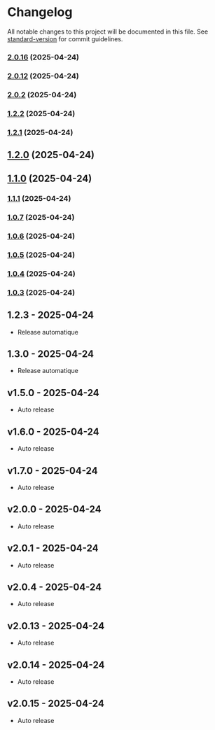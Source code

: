 # Changelog

All notable changes to this project will be documented in this file. See [standard-version](https://github.com/conventional-changelog/standard-version) for commit guidelines.

### [2.0.16](https://github.com/Lukas-Bouhlel/palindrome/compare/v2.0.15...v2.0.16) (2025-04-24)

### [2.0.12](https://github.com/Lukas-Bouhlel/palindrome/compare/v2.0.11...v2.0.12) (2025-04-24)

### [2.0.2](https://github.com/Lukas-Bouhlel/palindrome/compare/v2.0.1...v2.0.2) (2025-04-24)

### [1.2.2](https://github.com/Lukas-Bouhlel/palindrome/compare/v1.2.1...v1.2.2) (2025-04-24)

### [1.2.1](https://github.com/Lukas-Bouhlel/palindrome/compare/v1.2.0...v1.2.1) (2025-04-24)

## [1.2.0](https://github.com/Lukas-Bouhlel/palindrome/compare/v1.1.1...v1.2.0) (2025-04-24)

## [1.1.0](https://github.com/Lukas-Bouhlel/palindrome/compare/v1.1.1...v1.1.0) (2025-04-24)

### [1.1.1](https://github.com/Lukas-Bouhlel/palindrome/compare/v1.1.0...v1.1.1) (2025-04-24)

### [1.0.7](https://github.com/Lukas-Bouhlel/palindrome/compare/v1.0.6...v1.0.7) (2025-04-24)

### [1.0.6](https://github.com/Lukas-Bouhlel/palindrome/compare/v1.0.5...v1.0.6) (2025-04-24)

### [1.0.5](https://github.com/Lukas-Bouhlel/palindrome/compare/v1.0.4...v1.0.5) (2025-04-24)

### [1.0.4](https://github.com/Lukas-Bouhlel/palindrome/compare/v1.0.3...v1.0.4) (2025-04-24)

### [1.0.3](https://github.com/Lukas-Bouhlel/palindrome/compare/v1.0.2...v1.0.3) (2025-04-24)
## 1.2.3 - 2025-04-24
- Release automatique

## 1.3.0 - 2025-04-24
- Release automatique

## v1.5.0 - 2025-04-24
- Auto release

## v1.6.0 - 2025-04-24
- Auto release

## v1.7.0 - 2025-04-24
- Auto release

## v2.0.0 - 2025-04-24
- Auto release

## v2.0.1 - 2025-04-24
- Auto release

## v2.0.4 - 2025-04-24
- Auto release

## v2.0.13 - 2025-04-24
- Auto release

## v2.0.14 - 2025-04-24
- Auto release

## v2.0.15 - 2025-04-24
- Auto release
